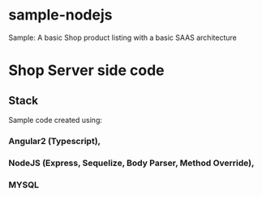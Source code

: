 # sample-nodejs
Sample: A basic Shop product listing with a basic SAAS architecture

# Shop Server side code

## Stack
Sample code created using:
### Angular2 (Typescript), 
### NodeJS (Express, Sequelize, Body Parser, Method Override), 
### MYSQL
